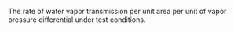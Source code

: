 The rate of water vapor transmission per unit area per unit of vapor pressure differential under test conditions.